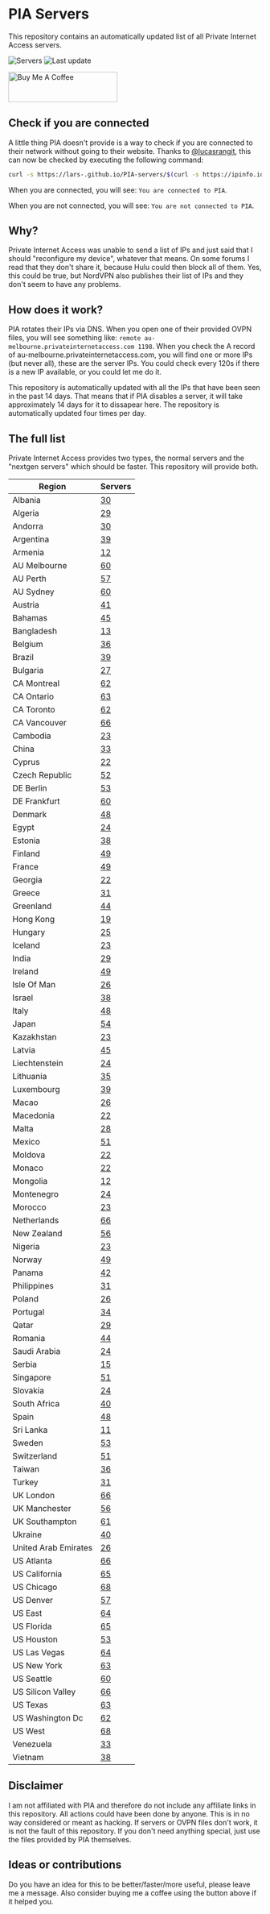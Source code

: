# PIA Servers
This repository contains an automatically updated list of all Private Internet Access servers.

![Servers](https://img.shields.io/badge/servers-4014-brightgreen) ![Last update](https://img.shields.io/badge/last%20update-2023--04--12%2013%3A00%20CET-brightgreen)

<a href="https://www.buymeacoffee.com/Lars-" target="_blank"><img src="https://cdn.buymeacoffee.com/buttons/v2/default-orange.png" alt="Buy Me A Coffee" height="60" style="height: 60px !important;width: 217px !important;" ></a>

## Check if you are connected
A little thing PIA doesn't provide is a way to check if you are connected to their network without going to their website.
Thanks to [@lucasrangit](https://github.com/lucasrangit), this can now be checked by executing the following command:
```bash
curl -s https://lars-.github.io/PIA-servers/$(curl -s https://ipinfo.io/ip)
```

When you are connected, you will see: `You are connected to PIA`.

When you are not connected, you will see: `You are not connected to PIA`.

## Why?
Private Internet Access was unable to send a list of IPs and just said that I should "reconfigure my device", whatever that means.
On some forums I read that they don't share it, because Hulu could then block all of them. Yes, this could be true, but NordVPN also publishes their list of IPs and they don't seem to have any problems.

## How does it work?
PIA rotates their IPs via DNS. When you open one of their provided OVPN files, you will see something like:
`remote au-melbourne.privateinternetaccess.com 1198`. When you check the A record of au-melbourne.privateinternetaccess.com, you will find one or more IPs (but never all), these are the server IPs.
You could check every 120s if there is a new IP available, or you could let me do it.

This repository is automatically updated with all the IPs that have been seen in the past 14 days. That means that if PIA disables a server, it will take approximately 14 days for it to dissapear here.
The repository is automatically updated four times per day.

## The full list
Private Internet Access provides two types, the normal servers and the "nextgen servers" which should be faster. This repository will provide both.

Region | Servers
------ |--------
Albania | [30](https://github.com/Lars-/PIA-servers/tree/master/regions/Albania)
Algeria | [29](https://github.com/Lars-/PIA-servers/tree/master/regions/Algeria)
Andorra | [30](https://github.com/Lars-/PIA-servers/tree/master/regions/Andorra)
Argentina | [39](https://github.com/Lars-/PIA-servers/tree/master/regions/Argentina)
Armenia | [12](https://github.com/Lars-/PIA-servers/tree/master/regions/Armenia)
AU Melbourne | [60](https://github.com/Lars-/PIA-servers/tree/master/regions/AU%20Melbourne)
AU Perth | [57](https://github.com/Lars-/PIA-servers/tree/master/regions/AU%20Perth)
AU Sydney | [60](https://github.com/Lars-/PIA-servers/tree/master/regions/AU%20Sydney)
Austria | [41](https://github.com/Lars-/PIA-servers/tree/master/regions/Austria)
Bahamas | [45](https://github.com/Lars-/PIA-servers/tree/master/regions/Bahamas)
Bangladesh | [13](https://github.com/Lars-/PIA-servers/tree/master/regions/Bangladesh)
Belgium | [36](https://github.com/Lars-/PIA-servers/tree/master/regions/Belgium)
Brazil | [39](https://github.com/Lars-/PIA-servers/tree/master/regions/Brazil)
Bulgaria | [27](https://github.com/Lars-/PIA-servers/tree/master/regions/Bulgaria)
CA Montreal | [62](https://github.com/Lars-/PIA-servers/tree/master/regions/CA%20Montreal)
CA Ontario | [63](https://github.com/Lars-/PIA-servers/tree/master/regions/CA%20Ontario)
CA Toronto | [62](https://github.com/Lars-/PIA-servers/tree/master/regions/CA%20Toronto)
CA Vancouver | [66](https://github.com/Lars-/PIA-servers/tree/master/regions/CA%20Vancouver)
Cambodia | [23](https://github.com/Lars-/PIA-servers/tree/master/regions/Cambodia)
China | [33](https://github.com/Lars-/PIA-servers/tree/master/regions/China)
Cyprus | [22](https://github.com/Lars-/PIA-servers/tree/master/regions/Cyprus)
Czech Republic | [52](https://github.com/Lars-/PIA-servers/tree/master/regions/Czech%20Republic)
DE Berlin | [53](https://github.com/Lars-/PIA-servers/tree/master/regions/DE%20Berlin)
DE Frankfurt | [60](https://github.com/Lars-/PIA-servers/tree/master/regions/DE%20Frankfurt)
Denmark | [48](https://github.com/Lars-/PIA-servers/tree/master/regions/Denmark)
Egypt | [24](https://github.com/Lars-/PIA-servers/tree/master/regions/Egypt)
Estonia | [38](https://github.com/Lars-/PIA-servers/tree/master/regions/Estonia)
Finland | [49](https://github.com/Lars-/PIA-servers/tree/master/regions/Finland)
France | [49](https://github.com/Lars-/PIA-servers/tree/master/regions/France)
Georgia | [22](https://github.com/Lars-/PIA-servers/tree/master/regions/Georgia)
Greece | [31](https://github.com/Lars-/PIA-servers/tree/master/regions/Greece)
Greenland | [44](https://github.com/Lars-/PIA-servers/tree/master/regions/Greenland)
Hong Kong | [19](https://github.com/Lars-/PIA-servers/tree/master/regions/Hong%20Kong)
Hungary | [25](https://github.com/Lars-/PIA-servers/tree/master/regions/Hungary)
Iceland | [23](https://github.com/Lars-/PIA-servers/tree/master/regions/Iceland)
India | [29](https://github.com/Lars-/PIA-servers/tree/master/regions/India)
Ireland | [49](https://github.com/Lars-/PIA-servers/tree/master/regions/Ireland)
Isle Of Man | [26](https://github.com/Lars-/PIA-servers/tree/master/regions/Isle%20Of%20Man)
Israel | [38](https://github.com/Lars-/PIA-servers/tree/master/regions/Israel)
Italy | [48](https://github.com/Lars-/PIA-servers/tree/master/regions/Italy)
Japan | [54](https://github.com/Lars-/PIA-servers/tree/master/regions/Japan)
Kazakhstan | [23](https://github.com/Lars-/PIA-servers/tree/master/regions/Kazakhstan)
Latvia | [45](https://github.com/Lars-/PIA-servers/tree/master/regions/Latvia)
Liechtenstein | [24](https://github.com/Lars-/PIA-servers/tree/master/regions/Liechtenstein)
Lithuania | [35](https://github.com/Lars-/PIA-servers/tree/master/regions/Lithuania)
Luxembourg | [39](https://github.com/Lars-/PIA-servers/tree/master/regions/Luxembourg)
Macao | [26](https://github.com/Lars-/PIA-servers/tree/master/regions/Macao)
Macedonia | [22](https://github.com/Lars-/PIA-servers/tree/master/regions/Macedonia)
Malta | [28](https://github.com/Lars-/PIA-servers/tree/master/regions/Malta)
Mexico | [51](https://github.com/Lars-/PIA-servers/tree/master/regions/Mexico)
Moldova | [22](https://github.com/Lars-/PIA-servers/tree/master/regions/Moldova)
Monaco | [22](https://github.com/Lars-/PIA-servers/tree/master/regions/Monaco)
Mongolia | [12](https://github.com/Lars-/PIA-servers/tree/master/regions/Mongolia)
Montenegro | [24](https://github.com/Lars-/PIA-servers/tree/master/regions/Montenegro)
Morocco | [23](https://github.com/Lars-/PIA-servers/tree/master/regions/Morocco)
Netherlands | [66](https://github.com/Lars-/PIA-servers/tree/master/regions/Netherlands)
New Zealand | [56](https://github.com/Lars-/PIA-servers/tree/master/regions/New%20Zealand)
Nigeria | [23](https://github.com/Lars-/PIA-servers/tree/master/regions/Nigeria)
Norway | [49](https://github.com/Lars-/PIA-servers/tree/master/regions/Norway)
Panama | [42](https://github.com/Lars-/PIA-servers/tree/master/regions/Panama)
Philippines | [31](https://github.com/Lars-/PIA-servers/tree/master/regions/Philippines)
Poland | [26](https://github.com/Lars-/PIA-servers/tree/master/regions/Poland)
Portugal | [34](https://github.com/Lars-/PIA-servers/tree/master/regions/Portugal)
Qatar | [29](https://github.com/Lars-/PIA-servers/tree/master/regions/Qatar)
Romania | [44](https://github.com/Lars-/PIA-servers/tree/master/regions/Romania)
Saudi Arabia | [24](https://github.com/Lars-/PIA-servers/tree/master/regions/Saudi%20Arabia)
Serbia | [15](https://github.com/Lars-/PIA-servers/tree/master/regions/Serbia)
Singapore | [51](https://github.com/Lars-/PIA-servers/tree/master/regions/Singapore)
Slovakia | [24](https://github.com/Lars-/PIA-servers/tree/master/regions/Slovakia)
South Africa | [40](https://github.com/Lars-/PIA-servers/tree/master/regions/South%20Africa)
Spain | [48](https://github.com/Lars-/PIA-servers/tree/master/regions/Spain)
Sri Lanka | [11](https://github.com/Lars-/PIA-servers/tree/master/regions/Sri%20Lanka)
Sweden | [53](https://github.com/Lars-/PIA-servers/tree/master/regions/Sweden)
Switzerland | [51](https://github.com/Lars-/PIA-servers/tree/master/regions/Switzerland)
Taiwan | [36](https://github.com/Lars-/PIA-servers/tree/master/regions/Taiwan)
Turkey | [31](https://github.com/Lars-/PIA-servers/tree/master/regions/Turkey)
UK London | [66](https://github.com/Lars-/PIA-servers/tree/master/regions/UK%20London)
UK Manchester | [56](https://github.com/Lars-/PIA-servers/tree/master/regions/UK%20Manchester)
UK Southampton | [61](https://github.com/Lars-/PIA-servers/tree/master/regions/UK%20Southampton)
Ukraine | [40](https://github.com/Lars-/PIA-servers/tree/master/regions/Ukraine)
United Arab Emirates | [26](https://github.com/Lars-/PIA-servers/tree/master/regions/United%20Arab%20Emirates)
US Atlanta | [66](https://github.com/Lars-/PIA-servers/tree/master/regions/US%20Atlanta)
US California | [65](https://github.com/Lars-/PIA-servers/tree/master/regions/US%20California)
US Chicago | [68](https://github.com/Lars-/PIA-servers/tree/master/regions/US%20Chicago)
US Denver | [57](https://github.com/Lars-/PIA-servers/tree/master/regions/US%20Denver)
US East | [64](https://github.com/Lars-/PIA-servers/tree/master/regions/US%20East)
US Florida | [65](https://github.com/Lars-/PIA-servers/tree/master/regions/US%20Florida)
US Houston | [53](https://github.com/Lars-/PIA-servers/tree/master/regions/US%20Houston)
US Las Vegas | [64](https://github.com/Lars-/PIA-servers/tree/master/regions/US%20Las%20Vegas)
US New York | [63](https://github.com/Lars-/PIA-servers/tree/master/regions/US%20New%20York)
US Seattle | [60](https://github.com/Lars-/PIA-servers/tree/master/regions/US%20Seattle)
US Silicon Valley | [66](https://github.com/Lars-/PIA-servers/tree/master/regions/US%20Silicon%20Valley)
US Texas | [63](https://github.com/Lars-/PIA-servers/tree/master/regions/US%20Texas)
US Washington Dc | [62](https://github.com/Lars-/PIA-servers/tree/master/regions/US%20Washington%20Dc)
US West | [68](https://github.com/Lars-/PIA-servers/tree/master/regions/US%20West)
Venezuela | [33](https://github.com/Lars-/PIA-servers/tree/master/regions/Venezuela)
Vietnam | [38](https://github.com/Lars-/PIA-servers/tree/master/regions/Vietnam)


## Disclaimer
I am not affiliated with PIA and therefore do not include any affiliate links in this repository.
All actions could have been done by anyone. This is in no way considered or meant as hacking.
If servers or OVPN files don't work, it is not the fault of this repository. If you don't need anything special, just use the files provided by PIA themselves.

## Ideas or contributions
Do you have an idea for this to be better/faster/more useful, please leave me a message. Also consider buying me a coffee using the button above if it helped you.
